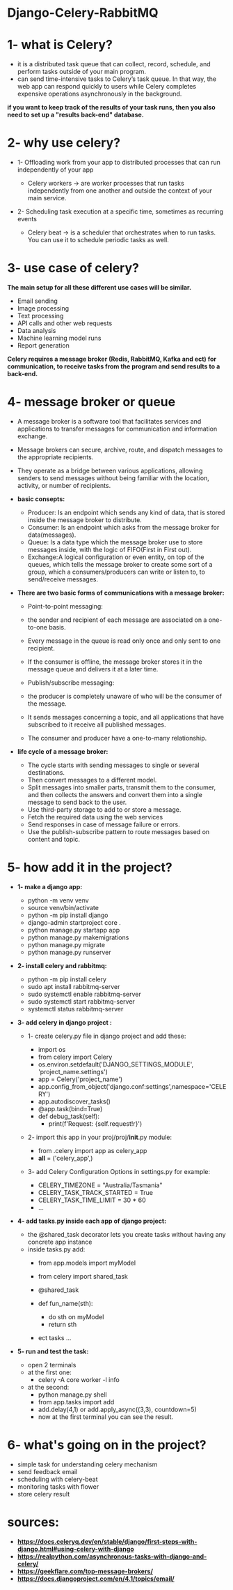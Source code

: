 # Django-Celery-RabbitMQ

# 1- what is Celery?
- it is a distributed task queue that can collect, record, schedule, and perform tasks outside of your main program.
- can send time-intensive tasks to Celery’s task queue. In that way, the web app can respond quickly to users while Celery completes expensive operations asynchronously in the background.   

**if you want to keep track of the results of your task runs, then you also need to set up a "results back-end" database.**

# 2- why use celery?
- 1- Offloading work from your app to distributed processes that can run independently of your app
    - Celery workers -> are worker processes that run tasks independently from one another and outside the context of your main service.

- 2- Scheduling task execution at a specific time, sometimes as recurring events
    - Celery beat -> is a scheduler that orchestrates when to run tasks. You can use it to schedule periodic tasks as well.

# 3- use case of celery?
**The main setup for all these different use cases will be similar.**
- Email sending
- Image processing
- Text processing
- API calls and other web requests
- Data analysis
- Machine learning model runs
- Report generation

**Celery requires a message broker (Redis, RabbitMQ, Kafka and ect) for communication, to receive tasks from the program and send results to a back-end.**

# 4- message broker or queue 
- A message broker is a software tool that facilitates services and applications to transfer messages for communication and information exchange.
- Message brokers can secure, archive, route, and dispatch messages to the appropriate recipients. 
- They operate as a bridge between various applications, allowing senders to send messages without being familiar with the location, activity, or number of recipients.

- **basic consepts:**
    - Producer: Is an endpoint which sends any kind of data, that is stored inside the message broker to distribute.
    - Consumer: Is an endpoint which asks from the message broker for data(messages).
    - Queue: Is a data type which the message broker use to store messages inside, with the logic of FIFO(First in First out).
    - Exchange: A logical configuration or even entity, on top of the queues, which tells the message broker to create some sort of a group, which a consumers/producers can write or listen to, to send/receive messages.

- **There are two basic forms of communications with a message broker:**
   - Point-to-point messaging: 
    - the sender and recipient of each message are associated on a one-to-one basis. 
    - Every message in the queue is read only once and only sent to one recipient.
    - If the consumer is offline, the message broker stores it in the message queue and delivers it at a later time.

   - Publish/subscribe messaging: 
    - the producer is completely unaware of who will be the consumer of the message.
    - It sends messages concerning a topic, and all applications that have subscribed to it receive all published messages. 
    - The consumer and producer have a one-to-many relationship.

- **life cycle of a message broker:**
    - The cycle starts with sending messages to single or several destinations.
    - Then convert messages to a different model.
    - Split messages into smaller parts, transmit them to the consumer, and then collects the answers and convert them into a single message to send back to the user.
    - Use third-party storage to add to or store a message.
    - Fetch the required data using the web services
    - Send responses in case of message failure or errors.
    - Use the publish-subscribe pattern to route messages based on content and topic.

# 5- how add it in the project?

- **1- make a django app:**
    - python -m venv venv
    - source venv/bin/activate
    - python -m pip install django
    - django-admin startproject core .
    - python manage.py startapp app
    - python manage.py makemigrations
    - python manage.py migrate
    - python manage.py runserver

- **2- install celery and rabbitmq:**
    - python -m pip install celery
    - sudo apt install rabbitmq-server
    - sudo systemctl enable rabbitmq-server
    - sudo systemctl start rabbitmq-server
    - systemctl status rabbitmq-server

- **3- add celery in django project :**
    - 1- create celery.py file in django project and add these: 
        - import os
        - from celery import Celery
        - os.environ.setdefault('DJANGO_SETTINGS_MODULE', 'project_name.settings')
        - app = Celery('project_name')
        - app.config_from_object('django.conf:settings',namespace='CELERY')
        - app.autodiscover_tasks()
        - @app.task(bind=True)
        - def debug_task(self):
            - print(f'Request: {self.request!r}')

    - 2- import this app in your proj/proj/__init__.py module:
        - from .celery import app as celery_app
        - __all__ = ('celery_app',)

    - 3- add Celery Configuration Options in settings.py for example:
        - CELERY_TIMEZONE = "Australia/Tasmania"
        - CELERY_TASK_TRACK_STARTED = True
        - CELERY_TASK_TIME_LIMIT = 30 * 60
        - ...

- **4- add tasks.py inside each app of django project:**
    - the @shared_task decorator lets you create tasks without having any concrete app instance
    - inside tasks.py add:
        - from app.models import myModel
        - from celery import shared_task

        - @shared_task
        - def fun_name(sth):
            - do sth on myModel
            - return sth

        - ect tasks ...

- **5- run and test the task:**
    - open 2 terminals 
    - at the first one:
        - celery -A core worker -l info
    - at the second:
        - python manage.py shell
        - from app.tasks import add
        - add.delay(4,1) or add.apply_async((3,3), countdown=5)
        - now at the first terminal you can see the result.

# 6- what's going on in the project?
- simple task for understanding celery mechanism
- send feedback email 
- scheduling with celery-beat
- monitoring tasks with flower
- store celery result 


# sources:
- **https://docs.celeryq.dev/en/stable/django/first-steps-with-django.html#using-celery-with-django**
- **https://realpython.com/asynchronous-tasks-with-django-and-celery/**
- **https://geekflare.com/top-message-brokers/**
- **https://docs.djangoproject.com/en/4.1/topics/email/**